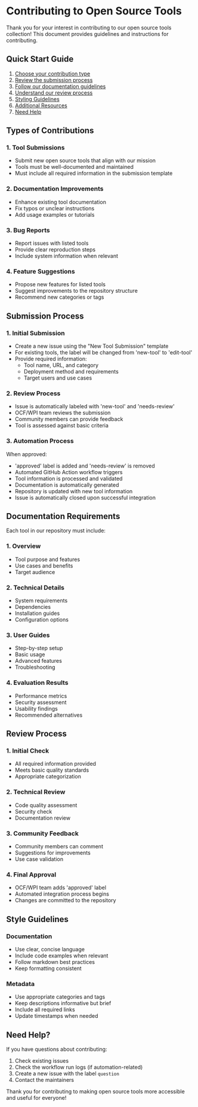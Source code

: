 # Contributing to Open Source Tools

Thank you for your interest in contributing to our open source tools collection! This document provides guidelines and instructions for contributing.

## Quick Start Guide

1. [Choose your contribution type](#types-of-contributions)
2. [Review the submission process](#submission-process)
3. [Follow our documentation guidelines](#documentation-requirements)
4. [Understand our review process](#review-process)
5. [Styling Guidelines](#style-guidelines)
6. [Additional Resources](#additional-resources)
7. [Need Help](#need-help)

## Types of Contributions

### 1. Tool Submissions
- Submit new open source tools that align with our mission
- Tools must be well-documented and maintained
- Must include all required information in the submission template

### 2. Documentation Improvements
- Enhance existing tool documentation
- Fix typos or unclear instructions
- Add usage examples or tutorials

### 3. Bug Reports
- Report issues with listed tools
- Provide clear reproduction steps
- Include system information when relevant

### 4. Feature Suggestions
- Propose new features for listed tools
- Suggest improvements to the repository structure
- Recommend new categories or tags

## Submission Process

### 1. Initial Submission
- Create a new issue using the "New Tool Submission" template
- For existing tools, the label will be changed from 'new-tool' to 'edit-tool'
- Provide required information:
  - Tool name, URL, and category
  - Deployment method and requirements
  - Target users and use cases

### 2. Review Process
- Issue is automatically labeled with 'new-tool' and 'needs-review'
- OCF/WPI team reviews the submission
- Community members can provide feedback
- Tool is assessed against basic criteria

### 3. Automation Process
When approved:
- 'approved' label is added and 'needs-review' is removed
- Automated GitHub Action workflow triggers
- Tool information is processed and validated
- Documentation is automatically generated
- Repository is updated with new tool information
- Issue is automatically closed upon successful integration

## Documentation Requirements

Each tool in our repository must include:

### 1. Overview
- Tool purpose and features
- Use cases and benefits
- Target audience

### 2. Technical Details
- System requirements
- Dependencies
- Installation guides
- Configuration options

### 3. User Guides
- Step-by-step setup
- Basic usage
- Advanced features
- Troubleshooting

### 4. Evaluation Results
- Performance metrics
- Security assessment
- Usability findings
- Recommended alternatives

## Review Process

### 1. Initial Check
- All required information provided
- Meets basic quality standards
- Appropriate categorization

### 2. Technical Review
- Code quality assessment
- Security check
- Documentation review

### 3. Community Feedback
- Community members can comment
- Suggestions for improvements
- Use case validation

### 4. Final Approval
- OCF/WPI team adds 'approved' label
- Automated integration process begins
- Changes are committed to the repository

## Style Guidelines

### Documentation
- Use clear, concise language
- Include code examples when relevant
- Follow markdown best practices
- Keep formatting consistent

### Metadata
- Use appropriate categories and tags 
- Keep descriptions informative but brief
- Include all required links
- Update timestamps when needed

## Need Help?

If you have questions about contributing:
1. Check existing issues
2. Check the workflow run logs (if automation-related)
3. Create a new issue with the label `question`
4. Contact the maintainers

Thank you for contributing to making open source tools more accessible and useful for everyone!
